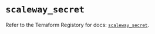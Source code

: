 # `scaleway_secret`

Refer to the Terraform Registory for docs: [`scaleway_secret`](https://registry.terraform.io/providers/scaleway/scaleway/2.17.0/docs/resources/secret).
